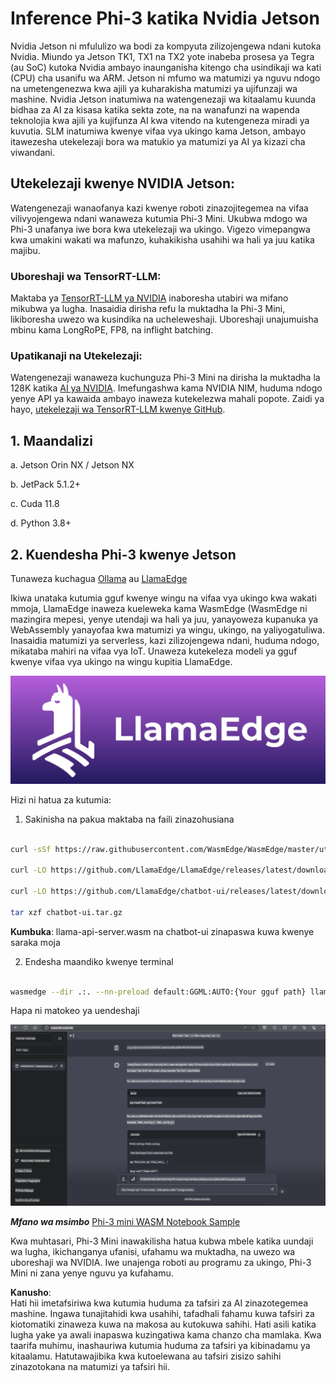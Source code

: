 # **Inference Phi-3 katika Nvidia Jetson**

Nvidia Jetson ni mfululizo wa bodi za kompyuta zilizojengewa ndani kutoka Nvidia. Miundo ya Jetson TK1, TX1 na TX2 yote inabeba prosesa ya Tegra (au SoC) kutoka Nvidia ambayo inaunganisha kitengo cha usindikaji wa kati (CPU) cha usanifu wa ARM. Jetson ni mfumo wa matumizi ya nguvu ndogo na umetengenezwa kwa ajili ya kuharakisha matumizi ya ujifunzaji wa mashine. Nvidia Jetson inatumiwa na watengenezaji wa kitaalamu kuunda bidhaa za AI za kisasa katika sekta zote, na na wanafunzi na wapenda teknolojia kwa ajili ya kujifunza AI kwa vitendo na kutengeneza miradi ya kuvutia. SLM inatumiwa kwenye vifaa vya ukingo kama Jetson, ambayo itawezesha utekelezaji bora wa matukio ya matumizi ya AI ya kizazi cha viwandani.

## Utekelezaji kwenye NVIDIA Jetson:
Watengenezaji wanaofanya kazi kwenye roboti zinazojitegemea na vifaa vilivyojengewa ndani wanaweza kutumia Phi-3 Mini. Ukubwa mdogo wa Phi-3 unafanya iwe bora kwa utekelezaji wa ukingo. Vigezo vimepangwa kwa umakini wakati wa mafunzo, kuhakikisha usahihi wa hali ya juu katika majibu.

### Uboreshaji wa TensorRT-LLM:
Maktaba ya [TensorRT-LLM ya NVIDIA](https://github.com/NVIDIA/TensorRT-LLM?WT.mc_id=aiml-138114-kinfeylo) inaboresha utabiri wa mifano mikubwa ya lugha. Inasaidia dirisha refu la muktadha la Phi-3 Mini, likiboresha uwezo wa kusindika na ucheleweshaji. Uboreshaji unajumuisha mbinu kama LongRoPE, FP8, na inflight batching.

### Upatikanaji na Utekelezaji:
Watengenezaji wanaweza kuchunguza Phi-3 Mini na dirisha la muktadha la 128K katika [AI ya NVIDIA](https://www.nvidia.com/en-us/ai-data-science/generative-ai/). Imefungashwa kama NVIDIA NIM, huduma ndogo yenye API ya kawaida ambayo inaweza kutekelezwa mahali popote. Zaidi ya hayo, [utekelezaji wa TensorRT-LLM kwenye GitHub](https://github.com/NVIDIA/TensorRT-LLM).

## **1. Maandalizi**

a. Jetson Orin NX / Jetson NX

b. JetPack 5.1.2+
   
c. Cuda 11.8
   
d. Python 3.8+

## **2. Kuendesha Phi-3 kwenye Jetson**

Tunaweza kuchagua [Ollama](https://ollama.com) au [LlamaEdge](https://llamaedge.com)

Ikiwa unataka kutumia gguf kwenye wingu na vifaa vya ukingo kwa wakati mmoja, LlamaEdge inaweza kueleweka kama WasmEdge (WasmEdge ni mazingira mepesi, yenye utendaji wa hali ya juu, yanayoweza kupanuka ya WebAssembly yanayofaa kwa matumizi ya wingu, ukingo, na yaliyogatuliwa. Inasaidia matumizi ya serverless, kazi zilizojengewa ndani, huduma ndogo, mikataba mahiri na vifaa vya IoT. Unaweza kutekeleza modeli ya gguf kwenye vifaa vya ukingo na wingu kupitia LlamaEdge.

![llamaedge](../../../../../translated_images/llamaedge.1356a35c809c5e9d89d8168db0c92161e87f5e2c34831f2fad800f00fc4e74dc.sw.jpg)

Hizi ni hatua za kutumia:

1. Sakinisha na pakua maktaba na faili zinazohusiana

```bash

curl -sSf https://raw.githubusercontent.com/WasmEdge/WasmEdge/master/utils/install.sh | bash -s -- --plugin wasi_nn-ggml

curl -LO https://github.com/LlamaEdge/LlamaEdge/releases/latest/download/llama-api-server.wasm

curl -LO https://github.com/LlamaEdge/chatbot-ui/releases/latest/download/chatbot-ui.tar.gz

tar xzf chatbot-ui.tar.gz

```

**Kumbuka**: llama-api-server.wasm na chatbot-ui zinapaswa kuwa kwenye saraka moja

2. Endesha maandiko kwenye terminal

```bash

wasmedge --dir .:. --nn-preload default:GGML:AUTO:{Your gguf path} llama-api-server.wasm -p phi-3-chat

```

Hapa ni matokeo ya uendeshaji

![llamaedgerun](../../../../../translated_images/llamaedgerun.66eb2acd7f14e814437879522158b9531ae7c955014d48d0708d0e4ce6ac94a6.sw.png)

***Mfano wa msimbo*** [Phi-3 mini WASM Notebook Sample](https://github.com/Azure-Samples/Phi-3MiniSamples/tree/main/wasm)

Kwa muhtasari, Phi-3 Mini inawakilisha hatua kubwa mbele katika uundaji wa lugha, ikichanganya ufanisi, ufahamu wa muktadha, na uwezo wa uboreshaji wa NVIDIA. Iwe unajenga roboti au programu za ukingo, Phi-3 Mini ni zana yenye nguvu ya kufahamu.

**Kanusho**:  
Hati hii imetafsiriwa kwa kutumia huduma za tafsiri za AI zinazotegemea mashine. Ingawa tunajitahidi kwa usahihi, tafadhali fahamu kuwa tafsiri za kiotomatiki zinaweza kuwa na makosa au kutokuwa sahihi. Hati asili katika lugha yake ya awali inapaswa kuzingatiwa kama chanzo cha mamlaka. Kwa taarifa muhimu, inashauriwa kutumia huduma za tafsiri ya kibinadamu ya kitaalamu. Hatutawajibika kwa kutoelewana au tafsiri zisizo sahihi zinazotokana na matumizi ya tafsiri hii.